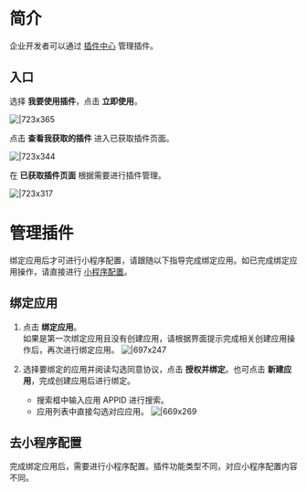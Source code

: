 # 简介

企业开发者可以通过 [插件中心](https://open.alipay.com/plugin/index) 管理插件。

## 入口

选择 **我要使用插件**，点击 **立即使用**。

![|723x365](https://cdn.nlark.com/yuque/0/2021/png/179989/1640935717522-e6e47cef-7f8d-4680-bce3-b9360c9399f3.png)

点击 **查看我获取的插件** 进入已获取插件页面。

![|723x344](https://cdn.nlark.com/yuque/0/2021/png/179989/1640935118879-1a174e7a-3ced-49bf-945d-c7bf6822dd43.png)

在 **已获取插件页面** 根据需要进行插件管理。

![|723x317](https://cdn.nlark.com/yuque/0/2022/png/179989/1648610894880-bea5714e-efdb-485c-a5fd-ff6a18e35a7e.png)

# 管理插件

绑定应用后才可进行小程序配置，请跟随以下指导完成绑定应用。如已完成绑定应用操作，请直接进行 [小程序配置](https://opendocs.alipay.com/mini/plugin/publish-management#%E5%8E%BB%E5%B0%8F%E7%A8%8B%E5%BA%8F%E9%85%8D%E7%BD%AE)。

## 绑定应用

1. 点击 **绑定应用**。<br/> 如果是第一次绑定应用且没有创建应用，请根据界面提示完成相关创建应用操作后，再次进行绑定应用。 ![|697x247](https://cdn.nlark.com/yuque/0/2022/png/179989/1648620522822-7bf092d9-56a6-4cc6-b0bf-6c7e562c2ad4.png)

1. 选择要绑定的应用并阅读勾选同意协议，点击 **授权并绑定**。也可点击 **新建应用**，完成创建应用后进行绑定。
   - 搜索框中输入应用 APPID 进行搜索。
   - 应用列表中直接勾选对应应用。 ![|669x269](https://cdn.nlark.com/yuque/0/2022/png/179989/1648621317215-912cd949-cd35-4583-8e0b-a052eff009cd.png)

## 去小程序配置

完成绑定应用后，需要进行小程序配置。插件功能类型不同，对应小程序配置内容不同。
